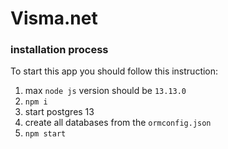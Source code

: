 # Visma.net 

### installation process
To start this app you should follow this instruction:
1. max `node js` version should be `13.13.0`
2. `npm i`
3. start postgres 13
4. create all databases from the `ormconfig.json`
5. `npm start` 

